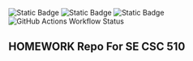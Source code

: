 ![Static Badge](https://img.shields.io/badge/language-Python-%234C2FA7)
![Static Badge](https://img.shields.io/badge/license-AGPL%20v3-orange)
![Static Badge](https://img.shields.io/badge/platform-linux-red)
![GitHub Actions Workflow Status](https://img.shields.io/github/actions/workflow/status/SE-Fall-2024-Team-69/HomeWork/unit_tests)

## HOMEWORK Repo For SE CSC 510
